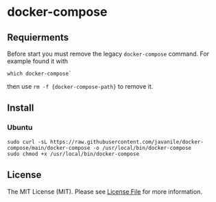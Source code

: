 # docker-compose

## Requierments

Before start you must remove the legacy `docker-compose` command. For example found it with 

```shell
which docker-compose` 
```

then use `rm -f {docker-compose-path}` to remove it.

## Install

### Ubuntu

```shell
sudo curl -sL https://raw.githubusercontent.com/javanile/docker-compose/main/docker-compose -o /usr/local/bin/docker-compose
sudo chmod +x /usr/local/bin/docker-compose
```

## License

The MIT License (MIT). Please see [License File](LICENSE) for more information.
